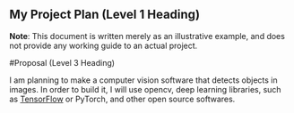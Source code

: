 ## My Project Plan (Level 1 Heading)

**Note**: This document is written merely as an illustrative example, and does not provide any working guide to an actual project.

#Proposal (Level 3 Heading)

I am planning to make a computer vision software that detects objects in images.
In order to build it, I will use opencv, deep learning libraries, such as [TensorFlow](TensorFlow)
or PyTorch, and other open source softwares.
